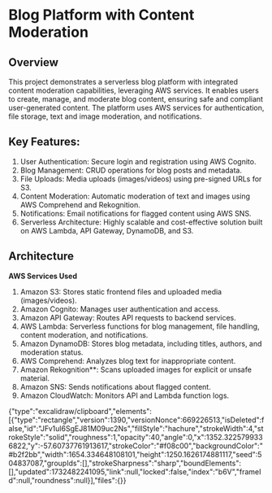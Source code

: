 # Blog Platform with Content Moderation
## Overview
This project demonstrates a serverless blog platform with integrated content moderation capabilities, leveraging AWS services. It enables users to create, manage, and moderate blog content, ensuring safe and compliant user-generated content. The platform uses AWS services for authentication, file storage, text and image moderation, and notifications.

## Key Features:
1. User Authentication: Secure login and registration using AWS Cognito.
2. Blog Management: CRUD operations for blog posts and metadata.
3. File Uploads: Media uploads (images/videos) using pre-signed URLs for S3.
4. Content Moderation: Automatic moderation of text and images using AWS Comprehend and Rekognition.
5. Notifications: Email notifications for flagged content using AWS SNS.
6. Serverless Architecture: Highly scalable and cost-effective solution built on AWS Lambda, API Gateway, DynamoDB, and S3.


## Architecture

**AWS Services Used**

1. Amazon S3: Stores static frontend files and uploaded media (images/videos).
2. Amazon Cognito: Manages user authentication and access.
3. Amazon API Gateway: Routes API requests to backend services.
4. AWS Lambda: Serverless functions for blog management, file handling, content moderation, and notifications.
5. Amazon DynamoDB: Stores blog metadata, including titles, authors, and moderation status.
6. AWS Comprehend: Analyzes blog text for inappropriate content.
7. Amazon Rekognition**: Scans uploaded images for explicit or unsafe material.
8. Amazon SNS: Sends notifications about flagged content.
9. Amazon CloudWatch: Monitors API and Lambda function logs.

{"type":"excalidraw/clipboard","elements":[{"type":"rectangle","version":1390,"versionNonce":669226513,"isDeleted":false,"id":"JFv1ul6SgEJ81M09uc2Ns","fillStyle":"hachure","strokeWidth":4,"strokeStyle":"solid","roughness":1,"opacity":40,"angle":0,"x":1352.3225799336822,"y":-57.60737761913617,"strokeColor":"#f08c00","backgroundColor":"#b2f2bb","width":1654.334648108101,"height":1250.1626174881117,"seed":504837087,"groupIds":[],"strokeSharpness":"sharp","boundElements":[],"updated":1732482241095,"link":null,"locked":false,"index":"b6V","frameId":null,"roundness":null}],"files":{}}
